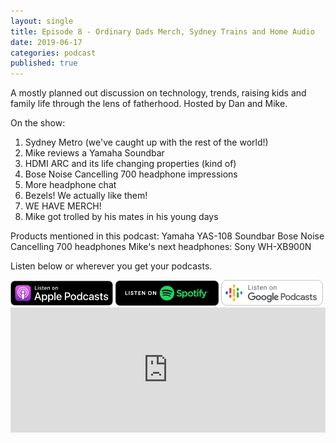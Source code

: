 ```yaml
---
layout: single
title: Episode 8 - Ordinary Dads Merch, Sydney Trains and Home Audio
date: 2019-06-17
categories: podcast
published: true
---
```


A mostly planned out discussion on technology, trends, raising kids and family life through the lens of fatherhood. Hosted by Dan and Mike.

On the show:
1. Sydney Metro (we've caught up with the rest of the world!)
2. Mike reviews a Yamaha Soundbar
3. HDMI ARC and its life changing properties (kind of)
4. Bose Noise Cancelling 700 headphone impressions
5. More headphone chat
6. Bezels! We actually like them!
7. WE HAVE MERCH!
8. Mike got trolled by his mates in his young days

Products mentioned in this podcast:
Yamaha YAS-108 Soundbar
Bose Noise Cancelling 700 headphones
Mike's next headphones: Sony WH-XB900N


Listen below or wherever you get your podcasts.

<a href="https://itunes.apple.com/au/podcast/ordinary-dads/id1455441874">
<img src="/assets/images/ApplePod.jpg"></a>

<a href="https://open.spotify.com/show/5u6qyzeOUh3gIfsuNpjJTj">
<img src="/assets/images/Spotify.png"></a>

<a href="https://www.google.com/podcasts?feed=aHR0cHM6Ly9yc3Mud2hvb3Noa2FhLmNvbS9yc3MvcG9kY2FzdC9pZC82MjMz">
<img src="/assets/images/google_podcasts164.png"></a>


<iframe width="100%" height="200" src="https://player.whooshkaa.com/player/episode/id/384835?visual=true&sharing=true" frameborder="0" style="width: 100%; height: 200px"></iframe>
